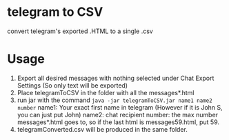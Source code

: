 # telegram to CSV
convert telegram's exported .HTML to a single .csv

# Usage
1. Export all desired messages with nothing selected under Chat Export Settings (So only text will be exported)
2. Place telegramToCSV in the folder with all the messages*.html
3. run jar with the command 
```java -jar telegramToCSV.jar name1 name2 number```
    name1: Your exact first name in telegram (However if it is John S, you can just put John)
    name2: chat recipient
    number: the max number messages*.html goes to, so if the last html is messages59.html, put 59.
4. telegramConverted.csv will be produced in the same folder.
